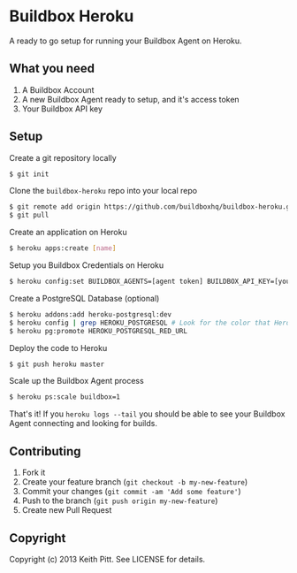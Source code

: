 # Buildbox Heroku

A ready to go setup for running your Buildbox Agent on Heroku.

## What you need

1. A Buildbox Account
2. A new Buildbox Agent ready to setup, and it's access token
3. Your Buildbox API key

## Setup

Create a git repository locally

```bash
$ git init
```

Clone the `buildbox-heroku` repo into your local repo

```bash
$ git remote add origin https://github.com/buildboxhq/buildbox-heroku.git
$ git pull
```

Create an application on Heroku

```bash
$ heroku apps:create [name]
```

Setup you Buildbox Credentials on Heroku

```bash
$ heroku config:set BUILDBOX_AGENTS=[agent token] BUILDBOX_API_KEY=[your api key]
```

Create a PostgreSQL Database (optional)

```bash
$ heroku addons:add heroku-postgresql:dev
$ heroku config | grep HEROKU_POSTGRESQL # Look for the color that Heroku chose for the database
$ heroku pg:promote HEROKU_POSTGRESQL_RED_URL
```

Deploy the code to Heroku

```bash
$ git push heroku master
```

Scale up the Buildbox Agent process

```bash
$ heroku ps:scale buildbox=1
```

That's it! If you `heroku logs --tail` you should be able to see your Buildbox Agent connecting and looking for builds.

## Contributing

1. Fork it
2. Create your feature branch (`git checkout -b my-new-feature`)
3. Commit your changes (`git commit -am 'Add some feature'`)
4. Push to the branch (`git push origin my-new-feature`)
5. Create new Pull Request

## Copyright

Copyright (c) 2013 Keith Pitt. See LICENSE for details.
